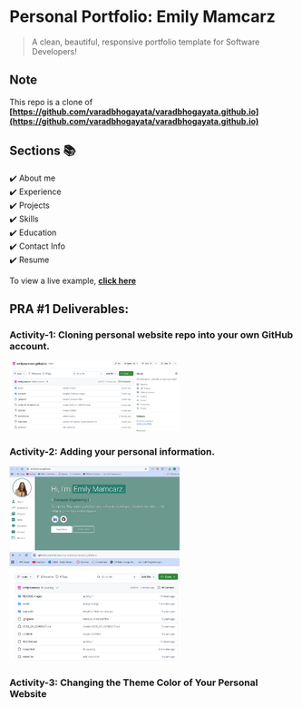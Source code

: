 # Personal Portfolio: Emily Mamcarz
> A clean, beautiful, responsive portfolio template for Software Developers!

## Note
This repo is a clone of **[https://github.com/varadbhogayata/varadbhogayata.github.io](https://github.com/varadbhogayata/varadbhogayata.github.io)**


## Sections 📚
✔️ About me\
✔️ Experience\
✔️ Projects \
✔️ Skills \
✔️ Education\
✔️ Contact Info\
✔️ Resume

To view a live example, **[click here](https://emilymamcarz.github.io/)**

## PRA #1 Deliverables:

### Activity-1: Cloning personal website repo into your own GitHub account.

<img src="README_images/ECE444-PRA1-Activity-1.png" alt="Activity #1 Screenshot" width="300"/>

### Activity-2: Adding your personal information.

<img src="README_images/ECE444-PRA1-Activity-2.1.png" alt="Activity #2.1 Screenshot" width="300"/>

<img src="README_images/ECE444-PRA1-Activity2.2.png" alt="Activity #2.1 Screenshot" width="300"/>

### Activity-3: Changing the Theme Color of Your Personal Website

